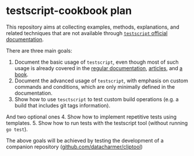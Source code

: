 # testscript-cookbook plan

This repository aims at collecting examples, methods, explanations, and related techniques that are not available through [`testscript` official documentation](https//github.com/rogpeppe/go-internal).

There are three main goals:

1. Document the basic usage of `testscript`, even though most of such usage is already covered in the [regular documentation](https//github.com/rogpeppe/go-internal), [articles](https://bitfieldconsulting.com/search?q=testscript), and [a book](https://bitfieldconsulting.com/books/tests).
2. Document the advanced usage of `testscript`, with emphasis on custom commands and conditions, which are only minimally defined in the documentation.
3. Show how to use `tesctscript` to test custom build operations (e.g. a build that includes git tags information).

And two optional ones
4. Show how to implement repetitive tests using templates.
5. Show how to run tests with the testscript tool (without running `go test`).

The above goals will be achieved by testing the development of a companion repository ([github.com/datacharmer/cliptool](https://github.com/datacharmer/cliptool))
